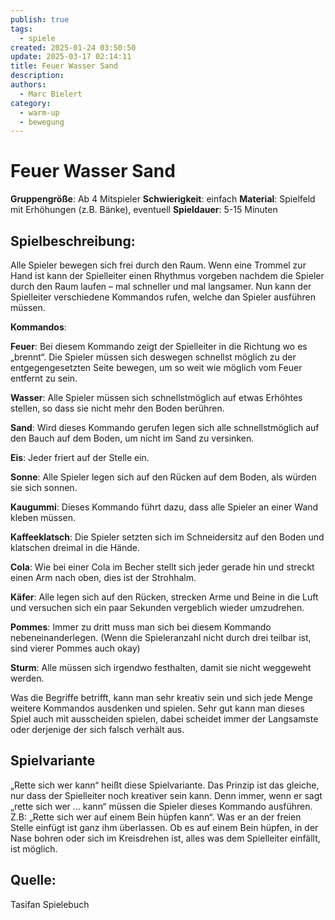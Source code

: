 ```yaml
---
publish: true
tags:
  - spiele
created: 2025-01-24 03:50:50
update: 2025-03-17 02:14:11
title: Feuer Wasser Sand
description: 
authors:
  - Marc Bielert
category:
  - warm-up
  - bewegung
---
```


# Feuer Wasser Sand

**Gruppengröße**: Ab 4 Mitspieler
**Schwierigkeit**: einfach
**Material**: Spielfeld mit Erhöhungen (z.B. Bänke), eventuell
**Spieldauer**: 5-15 Minuten

## **Spielbeschreibung**:

Alle Spieler bewegen sich frei durch den Raum. Wenn eine Trommel zur Hand ist kann der Spielleiter einen Rhythmus vorgeben nachdem die Spieler durch den Raum laufen – mal schneller und mal langsamer. Nun kann der Spielleiter verschiedene Kommandos rufen, welche dan Spieler ausführen müssen.

**Kommandos**:

**Feuer**: Bei diesem Kommando zeigt der Spielleiter in die Richtung wo es „brennt“. Die Spieler müssen sich deswegen schnellst möglich zu der entgegengesetzten Seite bewegen, um so weit wie möglich vom Feuer entfernt zu sein.

**Wasser**: Alle Spieler müssen sich schnellstmöglich auf etwas Erhöhtes stellen, so dass sie nicht mehr den Boden berühren.

**Sand**: Wird dieses Kommando gerufen legen sich alle schnellstmöglich auf den Bauch auf dem Boden, um nicht im Sand zu versinken.

**Eis**: Jeder friert auf der Stelle ein.

**Sonne**: Alle Spieler legen sich auf den Rücken auf dem Boden, als würden sie sich sonnen.

**Kaugummi**: Dieses Kommando führt dazu, dass alle Spieler an einer Wand kleben müssen.

**Kaffeeklatsch**: Die Spieler setzten sich im Schneidersitz auf den Boden und klatschen dreimal in die Hände.

**Cola**: Wie bei einer Cola im Becher stellt sich jeder gerade hin und streckt einen Arm nach oben, dies ist der Strohhalm.

**Käfer**: Alle legen sich auf den Rücken, strecken Arme und Beine in die Luft und versuchen sich ein paar Sekunden vergeblich wieder umzudrehen.

**Pommes**: Immer zu dritt muss man sich bei diesem Kommando nebeneinanderlegen. (Wenn die Spieleranzahl nicht durch drei teilbar ist, sind vierer Pommes auch okay)

**Sturm**: Alle müssen sich irgendwo festhalten, damit sie nicht weggeweht werden.

Was die Begriffe betrifft, kann man sehr kreativ sein und sich jede Menge weitere Kommandos ausdenken und spielen. Sehr gut kann man dieses Spiel auch mit ausscheiden spielen, dabei scheidet immer der Langsamste oder derjenige der sich falsch verhält aus.

## **Spielvariante**

„Rette sich wer kann“ heißt diese Spielvariante. Das Prinzip ist das gleiche, nur dass der Spielleiter noch kreativer sein kann. Denn immer, wenn er sagt „rette sich wer ... kann“ müssen die Spieler dieses Kommando ausführen. Z.B: „Rette sich wer auf einem Bein hüpfen kann“. Was er an der freien Stelle einfügt ist ganz ihm überlassen. Ob es auf einem Bein hüpfen, in der Nase bohren oder sich im Kreisdrehen ist, alles was dem Spielleiter einfällt, ist möglich.

## **Quelle**:

Tasifan Spielebuch